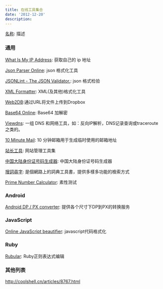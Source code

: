 ```yaml
---
title: 在线工具集合
date: '2012-12-20'
description:
---
```



[名称](链接): 描述

### 通用

[What Is My IP Address](http://whatismyipaddress.com/): 获取自己的 ip 地址

[Json Parser Online](http://json.parser.online.fr/): json 格式化工具

[JSONLint - The JSON Validator.](http://jsonlint.com/): json 格式检验

[XML Formatter](http://www.freeformatter.com/xml-formatter.html): XML(及其他)格式化工具

[Web2DB](https://web2db.ssl.dotcloud.com/):通过URL将文件上传到Dropbox

[Base64 Online](http://www.motobit.com/util/base64-decoder-encoder.asp): Base64 加解密

[Viewdns](http://viewdns.info/):  一组 DNS 和网络工具，如：反向IP解析，DNS记录查询或traceroute之类的。

[10 Minute Mail](http://10minutemail.com/10MinuteMail/index.html):  10 分钟邮箱用于生成临时使用的邮箱地址

[站长工具](http://www.gongju.com/): 网站管理工具集

[中国大陆身份证号码生成器](http://www.tool7001.com/IDCodeGenerate.aspx): 中国大陆身份证号码生成器

[搜詞尋字](http://words.sinica.edu.tw/sou/sou.html): 是個網路上的詞典工具書，提供多樣多功能的檢索方式

[Prime Number Calculator](http://easycalculation.com/prime-number.php): 素性测试

### Android

[Android DP / PX converter](http://labs.skinkers.com/content/android_dp_px_calculator/): 提供各个尺寸下DP到PX的转换服务

### JavaScript

[Online JavaScript beautifier](http://jsbeautifier.org/): javascript代码格式化

### Ruby

[Rubular](http://rubular.com/): Ruby正则表达式编辑


### 其他列表

http://coolshell.cn/articles/8767.html

